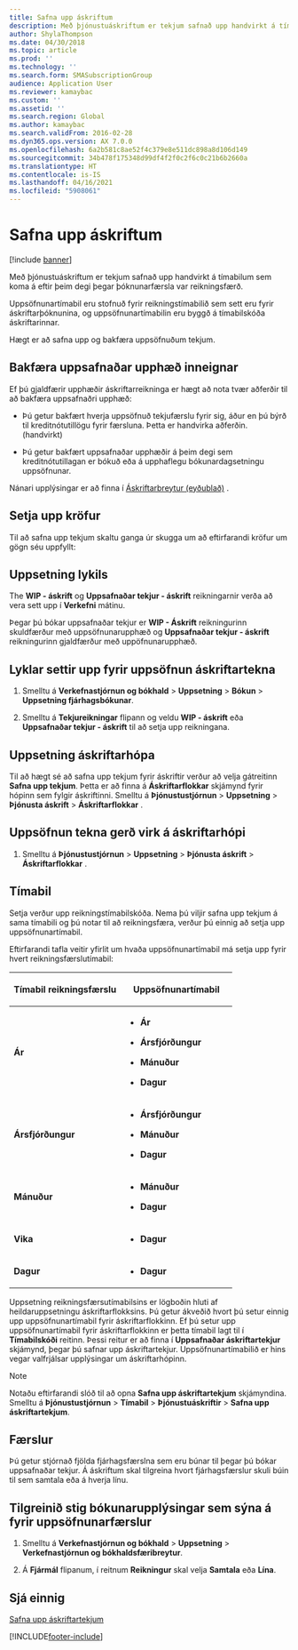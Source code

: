 ```yaml
---
title: Safna upp áskriftum
description: Með þjónustuáskriftum er tekjum safnað upp handvirkt á tímabilum sem koma á eftir þeim degi þegar þóknunarfærsla var reikningsfærð.
author: ShylaThompson
ms.date: 04/30/2018
ms.topic: article
ms.prod: ''
ms.technology: ''
ms.search.form: SMASubscriptionGroup
audience: Application User
ms.reviewer: kamaybac
ms.custom: ''
ms.assetid: ''
ms.search.region: Global
ms.author: kamaybac
ms.search.validFrom: 2016-02-28
ms.dyn365.ops.version: AX 7.0.0
ms.openlocfilehash: 6a2b581c8ae52f4c379e8e511dc898a8d106d149
ms.sourcegitcommit: 34b478f175348d99df4f2f0c2f6c0c21b6b2660a
ms.translationtype: HT
ms.contentlocale: is-IS
ms.lasthandoff: 04/16/2021
ms.locfileid: "5908061"
---
```

# <a name="accruing-subscriptions"></a>Safna upp áskriftum 

[!include [banner](../includes/banner.md)]


Með þjónustuáskriftum er tekjum safnað upp handvirkt á tímabilum sem koma á eftir þeim degi þegar þóknunarfærsla var reikningsfærð.

Uppsöfnunartímabil eru stofnuð fyrir reikningstímabilið sem sett eru fyrir áskriftarþóknunina, og uppsöfnunartímabilin eru byggð á tímabilskóða áskriftarinnar.

Hægt er að safna upp og bakfæra uppsöfnuðum tekjum.

## <a name="reverse-accruals-of-credit-amounts"></a>Bakfæra uppsafnaðar upphæð inneignar

Ef þú gjaldfærir upphæðir áskriftarreikninga er hægt að nota tvær aðferðir til að bakfæra uppsafnaðri upphæð:

  - Þú getur bakfært hverja uppsöfnuð tekjufærslu fyrir sig, áður en þú býrð til kreditnótutillögu fyrir færsluna. Þetta er handvirka aðferðin. (handvirkt)

  - Þú getur bakfært uppsafnaðar upphæðir á þeim degi sem kreditnótutillagan er bókuð eða á upphaflegu bókunardagsetningu uppsöfnunar.

Nánari upplýsingar er að finna í [Áskriftarbreytur (eyðublað)](/dynamicsax-2012//subscription-parameters-form) .

## <a name="setup-requirements"></a>Setja upp kröfur

Til að safna upp tekjum skaltu ganga úr skugga um að eftirfarandi kröfur um gögn séu uppfyllt:

## <a name="account-setup"></a>Uppsetning lykils

The **WIP - áskrift** og **Uppsafnaðar tekjur - áskrift** reikningarnir verða að vera sett upp í **Verkefni** mátinu.

Þegar þú bókar uppsafnaðar tekjur er **WIP - Áskrift** reikningurinn skuldfærður með uppsöfnunarupphæð og **Uppsafnaðar tekjur - áskrift** reikningurinn gjaldfærður með uppöfnunarupphæð.

## <a name="set-up-accounts-for-accrual-of-subscription-revenue"></a>Lyklar settir upp fyrir uppsöfnun áskriftartekna

1.  Smelltu á **Verkefnastjórnun og bókhald** \> **Uppsetning** \> **Bókun** \> **Uppsetning fjárhagsbókunar**.

2.  Smelltu á **Tekjureikningar** flipann og veldu **WIP - áskrift** eða **Uppsafnaðar tekjur - áskrift** til að setja upp reikningana.

## <a name="subscription-group-setup"></a>Uppsetning áskriftarhópa

Til að hægt sé að safna upp tekjum fyrir áskriftir verður að velja gátreitinn **Safna upp tekjum**. Þetta er að finna á **Áskriftarflokkar** skjámynd fyrir hópinn sem fylgir áskriftinni. Smelltu á **Þjónustustjórnun** \> **Uppsetning** \> **Þjónusta áskrift** \> **Áskriftarflokkar** .

## <a name="enable-revenue-accrual-on-a-subscription-group"></a>Uppsöfnun tekna gerð virk á áskriftarhópi

1.  Smelltu á **Þjónustustjórnun** \> **Uppsetning** \> **Þjónusta áskrift** \> **Áskriftarflokkar** .

## <a name="periods"></a>Tímabil

Setja verður upp reikningstímabilskóða. Nema þú viljir safna upp tekjum á sama tímabili og þú notar til að reikningsfæra, verður þú einnig að setja upp uppsöfnunartímabil.

Eftirfarandi tafla veitir yfirlit um hvaða uppsöfnunartímabil má setja upp fyrir hvert reikningsfærslutímabil:

<table>
<colgroup>
<col style="width: 50%" />
<col style="width: 50%" />
</colgroup>
<thead>
<tr class="header">
<th><p>Tímabil reikningsfærslu</p></th>
<th><p>Uppsöfnunartímabil</p></th>
</tr>
</thead>
<tbody>
<tr class="odd">
<td><p><strong>Ár</strong></p></td>
<td><ul>
<li><p><strong>Ár</strong></p></li>
<li><p><strong>Ársfjórðungur</strong></p></li>
<li><p><strong>Mánuður</strong></p></li>
<li><p><strong>Dagur</strong></p></li>
</ul></td>
</tr>
<tr class="even">
<td><p><strong>Ársfjórðungur</strong></p></td>
<td><ul>
<li><p><strong>Ársfjórðungur</strong></p></li>
<li><p><strong>Mánuður</strong></p></li>
<li><p><strong>Dagur</strong></p></li>
</ul></td>
</tr>
<tr class="odd">
<td><p><strong>Mánuður</strong></p></td>
<td><ul>
<li><p><strong>Mánuður</strong></p></li>
<li><p><strong>Dagur</strong></p></li>
</ul></td>
</tr>
<tr class="even">
<td><p><strong>Vika</strong></p></td>
<td><ul>
<li><p><strong>Dagur</strong></p></li>
</ul></td>
</tr>
<tr class="odd">
<td><p><strong>Dagur</strong></p></td>
<td><ul>
<li><p><strong>Dagur</strong></p></li>
</ul></td>
</tr>
</tbody>
</table>

Uppsetning reikningsfærsutímabilsins er lögboðin hluti af heildaruppsetningu áskriftarflokksins. Þú getur ákveðið hvort þú setur einnig upp uppsöfnunartímabil fyrir áskriftarflokkinn. Ef þú setur upp uppsöfnunartímabil fyrir áskriftarflokkinn er þetta tímabil lagt til í **Tímabilskóði** reitinn. Þessi reitur er að finna í **Uppsafnaðar áskriftartekjur** skjámynd, þegar þú safnar upp áskriftartekjur. Uppsöfnunartímabilið er hins vegar valfrjálsar upplýsingar um áskriftarhópinn.


> [!NOTE]
> <P>Notaðu eftirfarandi slóð til að opna <STRONG>Safna upp áskriftartekjum</STRONG> skjámyndina. Smelltu á <STRONG>Þjónustustjórnun</STRONG> &gt; <STRONG>Tímabil</STRONG> &gt; <STRONG>Þjónustuáskriftir</STRONG> &gt; <STRONG>Safna upp áskriftartekjum</STRONG>.</P>


## <a name="transactions"></a>Færslur

Þú getur stjórnað fjölda fjárhagsfærslna sem eru búnar til þegar þú bókar uppsafnaðar tekjur. Á áskriftum skal tilgreina hvort fjárhagsfærslur skuli búin til sem samtala eða á hverja línu.

## <a name="specify-the-level-of-posting-details-to-display-for-accrued-transactions"></a>Tilgreinið stig bókunarupplýsingar sem sýna á fyrir uppsöfnunarfærslur

1.  Smelltu á **Verkefnastjórnun og bókhald** \> **Uppsetning** \> **Verkefnastjórnun og bókhaldsfæribreytur**.

2.  Á **Fjármál** flipanum, í reitnum **Reikningur** skal velja **Samtala** eða **Lína**.


## <a name="see-also"></a>Sjá einnig

[Safna upp áskriftartekjum](accrue-subscription-revenue.md)

  




[!INCLUDE[footer-include](../../includes/footer-banner.md)]